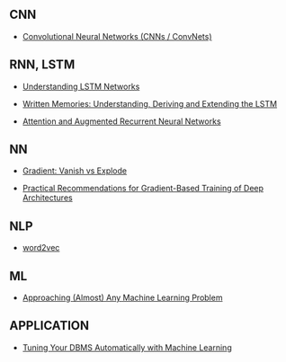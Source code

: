 
## CNN

- [Convolutional Neural Networks (CNNs / ConvNets)](http://cs231n.github.io/convolutional-networks/)


## RNN, LSTM

- [Understanding LSTM Networks](http://colah.github.io/posts/2015-08-Understanding-LSTMs/)

- [Written Memories: Understanding, Deriving and Extending the LSTM](http://r2rt.com/written-memories-understanding-deriving-and-extending-the-lstm.html)

- [Attention and Augmented Recurrent Neural Networks](http://distill.pub/2016/augmented-rnns/)

## NN

- [Gradient: Vanish vs Explode](http://neuralnetworksanddeeplearning.com/chap5.html)

- [Practical Recommendations for Gradient-Based Training of Deep
Architectures](https://arxiv.org/pdf/1206.5533v2.pdf)

## NLP
- [word2vec](https://code.google.com/archive/p/word2vec/)

## ML
- [Approaching (Almost) Any Machine Learning Problem](https://www.linkedin.com/pulse/approaching-almost-any-machine-learning-problem-abhishek-thakur)


## APPLICATION

- [Tuning Your DBMS Automatically with Machine Learning](https://aws.amazon.com/blogs/ai/tuning-your-dbms-automatically-with-machine-learning/)

